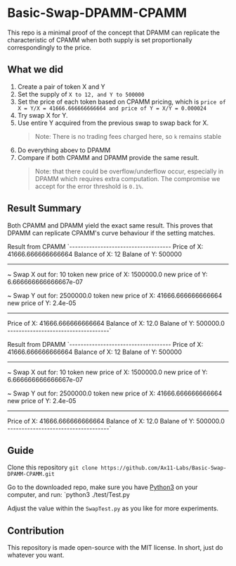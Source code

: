 # Basic-Swap-DPAMM-CPAMM

This repo is a minimal proof of the concept that DPAMM can replicate the characteristic of CPAMM when both supply is set proportionally correspondingly to the price.

## What we did

1. Create a pair of token X and Y
2. Set the supply of `X to 12, and Y to 500000`
3. Set the price of each token based on CPAMM pricing, which is `price of X = Y/X = 41666.666666666664 and price of Y = X/Y = 0.000024`
4. Try swap X for Y.
5. Use entire Y acquired from the previous swap to swap back for X.
   > Note: There is no trading fees charged here, so `k` remains stable
6. Do everything aboev to DPAMM
7. Compare if both CPAMM and DPAMM provide the same result.
   > Note: that there could be overflow/underflow occur, especially in DPAMM which requires extra computation. The compromise we accept for the error threshold is `0.1%`.

## Result Summary

Both CPAMM and DPAMM yield the exact same result. This proves that DPAMM can replicate CPAMM's curve behaviour if the setting matches.

Result from CPAMM
`------------------------------------
Price of X: 41666.666666666664
Balance of X: 12
Balane of Y: 500000

---

~ Swap X out for: 10 token
new price of X: 1500000.0
new price of Y: 6.666666666666667e-07

~ Swap Y out for: 2500000.0 token
new price of X: 41666.666666666664
new price of Y: 2.4e-05

---

Price of X: 41666.666666666664
Balance of X: 12.0
Balane of Y: 500000.0
------------------------------------`

Result from DPAMM
`------------------------------------
Price of X: 41666.666666666664
Balance of X: 12
Balane of Y: 500000

---

~ Swap X out for: 10 token
new price of X: 1500000.0
new price of Y: 6.666666666666667e-07

~ Swap Y out for: 2500000.0 token
new price of X: 41666.666666666664
new price of Y: 2.4e-05

---

Price of X: 41666.666666666664
Balance of X: 12.0
Balane of Y: 500000.0
------------------------------------`

## Guide

Clone this repository
`git clone https://github.com/Ax11-Labs/Basic-Swap-DPAMM-CPAMM.git`

Go to the downloaded repo, make sure you have [Python3](https://www.python.org/downloads/) on your computer, and run:
`python3 ./test/Test.py

Adjust the value within the `SwapTest.py` as you like for more experiments.

## Contribution

This repository is made open-source with the MIT license. In short, just do whatever you want.
